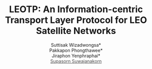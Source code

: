 # <center> LEOTP: An Information-centric Transport Layer Protocol for LEO Satellite Networks </center>
<div align='center'>
          <div class="column">
            Suttisak Wizadwongsa*
          </div>
          <div class="column">
            Pakkapon Phongthawee*
          </div>
          <div class="column">
            Jiraphon Yenphraphai*
          </div>
          <div class="column">
            <a href="https://supasorn.com" target="_blank" style="color:#4a4a4a">Supasorn Suwajanakorn</a>
          </div>
        </div>
